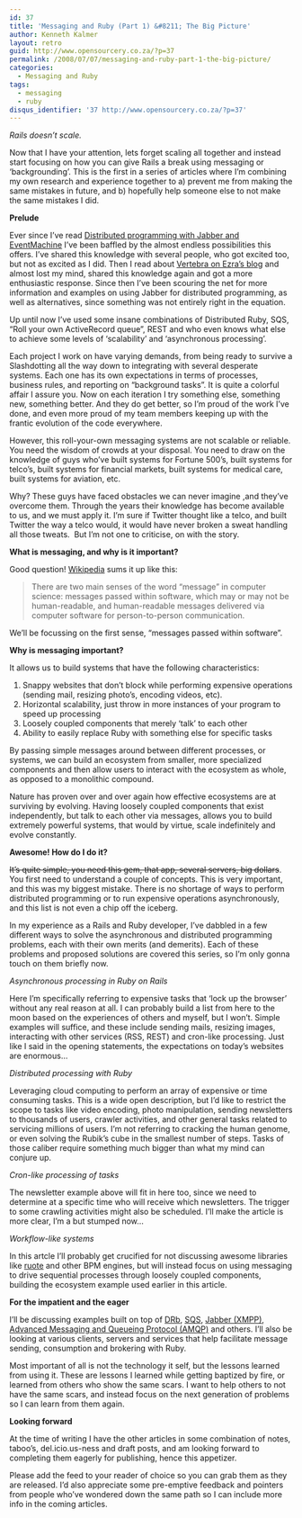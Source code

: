 ```yaml
---
id: 37
title: 'Messaging and Ruby (Part 1) &#8211; The Big Picture'
author: Kenneth Kalmer
layout: retro
guid: http://www.opensourcery.co.za/?p=37
permalink: /2008/07/07/messaging-and-ruby-part-1-the-big-picture/
categories:
  - Messaging and Ruby
tags:
  - messaging
  - ruby
disqus_identifier: '37 http://www.opensourcery.co.za/?p=37'
---
```


_Rails doesn&#8217;t scale._

Now that I have your attention, lets forget scaling all together and instead start focusing on how you can give Rails a break using messaging or &#8216;backgrounding&#8217;. This is the first in a series of articles where I&#8217;m combining my own research and experience together to a) prevent me from making the same mistakes in future, and b) hopefully help someone else to not make the same mistakes I did.

**Prelude**

Ever since I&#8217;ve read [Distributed programming with Jabber and EventMachine][1] I&#8217;ve been baffled by the almost endless possibilities this offers. I&#8217;ve shared this knowledge with several people, who got excited too, but not as excited as I did. Then I read about [Vertebra on Ezra&#8217;s blog][2] and almost lost my mind, shared this knowledge again and got a more enthusiastic response. Since then I&#8217;ve been scouring the net for more information and examples on using Jabber for distributed programming, as well as alternatives, since something was not entirely right in the equation.

Up until now I&#8217;ve used some insane combinations of Distributed Ruby, SQS, &#8220;Roll your own ActiveRecord queue&#8221;, REST and who even knows what else to achieve some levels of &#8216;scalability&#8217; and &#8216;asynchronous processing&#8217;.

Each project I work on have varying demands, from being ready to survive a Slashdotting all the way down to integrating with several desperate systems. Each one has its own expectations in terms of processes, business rules, and reporting on &#8220;background tasks&#8221;. It is quite a colorful affair I assure you. Now on each iteration I try something else, something new, something better. And they do get better, so I&#8217;m proud of the work I&#8217;ve done, and even more proud of my team members keeping up with the frantic evolution of the code everywhere.

However, this roll-your-own messaging systems are not scalable or reliable. You need the wisdom of crowds at your disposal. You need to draw on the knowledge of guys who&#8217;ve built systems for Fortune 500&#8217;s, built systems for telco&#8217;s, built systems for financial markets, built systems for medical care, built systems for aviation, etc.

Why? These guys have faced obstacles we can never imagine ,and they&#8217;ve overcome them. Through the years their knowledge has become available to us, and we must apply it. I&#8217;m sure if Twitter thought like a telco, and built Twitter the way a telco would, it would have never broken a sweat handling all those tweats.  But I&#8217;m not one to criticise, on with the story.

**What is messaging, and why is it important?**

Good question! [Wikipedia][3] sums it up like this:

> There are two main senses of the word &#8220;message&#8221; in computer science: messages passed within software, which may or may not be human-readable, and human-readable messages delivered via computer software for person-to-person communication.

We&#8217;ll be focussing on the first sense, &#8220;messages passed within software&#8221;.

**Why is messaging important?**

It allows us to build systems that have the following characteristics:

  1. Snappy websites that don&#8217;t block while performing expensive operations (sending mail, resizing photo&#8217;s, encoding videos, etc).
  2. Horizontal scalability, just throw in more instances of your program to speed up processing
  3. Loosely coupled components that merely &#8216;talk&#8217; to each other
  4. Ability to easily replace Ruby with something else for specific tasks

By passing simple messages around between different processes, or systems, we can build an ecosystem from smaller, more specialized components and then allow users to interact with the ecosystem as whole, as opposed to a monolithic compound.

Nature has proven over and over again how effective ecosystems are at surviving by evolving. Having loosely coupled components that exist independently, but talk to each other via messages, allows you to build extremely powerful systems, that would by virtue, scale indefinitely and evolve constantly.

**Awesome! How do I do it?**

<span style="text-decoration: line-through;">It&#8217;s quite simple, you need this gem, that app, several servers, big dollars</span>. You first need to understand a couple of concepts. This is very important, and this was my biggest mistake. There is no shortage of ways to perform distributed programming or to run expensive operations asynchronously, and this list is not even a chip off the iceberg.

In my experience as a Rails and Ruby developer, I&#8217;ve dabbled in a few different ways to solve the asynchronous and distributed programming problems, each with their own merits (and demerits). Each of these problems and proposed solutions are covered this series, so I&#8217;m only gonna touch on them briefly now.

*Asynchronous processing in Ruby on Rails*

Here I&#8217;m specifically referring to expensive tasks that &#8216;lock up the browser&#8217; without any real reason at all. I can probably build a list from here to the moon based on the experiences of others and myself, but I won&#8217;t. Simple examples will suffice, and these include sending mails, resizing images, interacting with other services (RSS, REST) and cron-like processing. Just like I said in the opening statements, the expectations on today&#8217;s websites are enormous&#8230;

*Distributed processing with Ruby*

Leveraging cloud computing to perform an array of expensive or time consuming tasks. This is a wide open description, but I&#8217;d like to restrict the scope to tasks like video encoding, photo manipulation, sending newsletters to thousands of users, crawler activities, and other general tasks related to servicing millions of users. I&#8217;m not referring to cracking the human genome, or even solving the Rubik&#8217;s cube in the smallest number of steps. Tasks of those caliber require something much bigger than what my mind can conjure up.

*Cron-like processing of tasks*

The newsletter example above will fit in here too, since we need to determine at a specific time who will receive which newsletters. The trigger to some crawling activities might also be scheduled. I&#8217;ll make the article is more clear, I&#8217;m a but stumped now&#8230;

*Workflow-like systems*

In this artcle I&#8217;ll probably get crucified for not discussing awesome libraries like [ruote][4] and other BPM engines, but will instead focus on using messaging to drive sequential processes through loosely coupled components, building the ecosystem example used earlier in this article.

**For the impatient and the eager**

I&#8217;ll be discussing examples built on top of [DRb][5], [SQS][6], [Jabber (XMPP)][7], [Advanced Messaging and Queueing Protocol (AMQP)][8] and others. I&#8217;ll also be looking at various clients, servers and services that help facilitate message sending, consumption and brokering with Ruby.

Most important of all is not the technology it self, but the lessons learned from using it. These are lessons I learned while getting baptized by fire, or learned from others who show the same scars. I want to help others to not have the same scars, and instead focus on the next generation of problems so I can learn from them again.

**Looking forward**

At the time of writing I have the other articles in some combination of notes, taboo&#8217;s, del.icio.us-ness and draft posts, and am looking forward to completing them eagerly for publishing, hence this appetizer.

Please add the feed to your reader of choice so you can grab them as they are released. I&#8217;d also appreciate some pre-emptive feedback and pointers from people who&#8217;ve wondered down the same path so I can include more info in the coming articles.

 [1]: http://nutrun.com/weblog/distributed-programming-with-jabber-and-eventmachine/
 [2]: http://brainspl.at/articles/2008/06/02/introducing-vertebra
 [3]: http://en.wikipedia.org/wiki/Message
 [4]: http://github.com/jmettraux/ruote
 [5]: http://www.ruby-doc.org/stdlib/libdoc/drb/rdoc/index.html
 [6]: http://sqs.amazonaws.com/
 [7]: http://www.xmpp.org/
 [8]: http://jira.amqp.org/confluence/display/AMQP/About+AMQP
